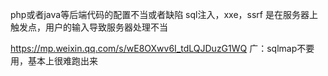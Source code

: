 php或者java等后端代码的配置不当或者缺陷
sql注入，xxe，ssrf
是在服务器上触发点，用户的输入导致服务器处理不当

https://mp.weixin.qq.com/s/wE8OXwv6I_tdLQJDuzG1WQ
广：sqlmap不要用，基本上很难跑出来

